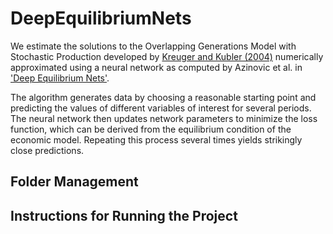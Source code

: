# DeepEquilibriumNets

We estimate the solutions to the Overlapping Generations Model with Stochastic Production developed by [Kreuger and Kubler (2004)](https://doi.org/10.1016/S0165-1889(03)00111-8)
numerically approximated using a neural network as computed by Azinovic et al. in ['Deep Equilibrium Nets'](https://onlinelibrary.wiley.com/doi/epdf/10.1111/iere.12575). 

The algorithm generates data by choosing a reasonable starting point and predicting the values of different variables of interest for several periods. The neural network then
updates network parameters to minimize the loss function, which can be derived from the equilibrium condition of the economic model. Repeating this process several times yields
strikingly close predictions. 

## Folder Management

## Instructions for Running the Project
